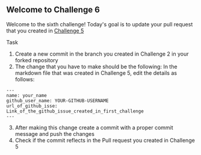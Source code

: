 ## Welcome to Challenge 6

Welcome to the sixth challenge! 
Today's goal is to update your pull request that you created in [Challenge 5](https://github.com/scaleracademy/scaler-september-open-source-challenge/blob/main/Challenges/challenge_5.md?plain=1)

Task
1. Create a new commit in the branch you created in Challenge 2 in your forked repository 
2. The change that you have to make should be the following: 
In the markdown file that was created in Challenge 5, edit the details as follows: 
```
---
name: your_name
github_user_name: YOUR-GITHUB-USERNAME
url_of_github_isse: Link_of_the_github_issue_created_in_first_challenge
---
```
3. After making this change create a commit with a proper commit message and push the changes 
4. Check if the commit reflects in the Pull request you created in Challenge 5

